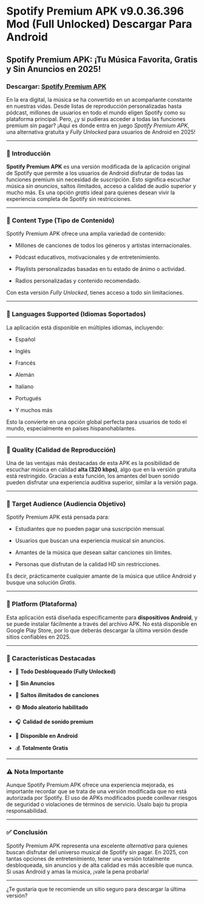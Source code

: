 ﻿# Spotify Premium APK v9.0.36.396 Mod (Full Unlocked) Descargar Para Android

## **Spotify Premium APK: ¡Tu Música Favorita, Gratis y Sin Anuncios en 2025!**
### Descargar: [Spotify Premium APK](https://tinyurl.com/364tew76)
En la era digital, la música se ha convertido en un acompañante constante en nuestras vidas. Desde listas de reproducción personalizadas hasta pódcast, millones de usuarios en todo el mundo eligen Spotify como su plataforma principal. Pero, ¿y si pudieras acceder a todas las funciones premium sin pagar? ¡Aquí es donde entra en juego _Spotify Premium APK_, una alternativa gratuita y _Fully Unlocked_ para usuarios de Android en 2025!

----------

### 🔹 Introducción

**Spotify Premium APK** es una versión modificada de la aplicación original de Spotify que permite a los usuarios de Android disfrutar de todas las funciones premium sin necesidad de suscripción. Esto significa escuchar música _sin anuncios_, saltos ilimitados, acceso a calidad de audio superior y mucho más. Es una opción _gratis_ ideal para quienes desean vivir la experiencia completa de Spotify sin restricciones.

----------

### 🔹 Content Type (Tipo de Contenido)

Spotify Premium APK ofrece una amplia variedad de contenido:

-   Millones de canciones de todos los géneros y artistas internacionales.
    
-   Pódcast educativos, motivacionales y de entretenimiento.
    
-   Playlists personalizadas basadas en tu estado de ánimo o actividad.
    
-   Radios personalizadas y contenido recomendado.
    

Con esta versión _Fully Unlocked_, tienes acceso a todo sin limitaciones.

----------

### 🔹 Languages Supported (Idiomas Soportados)

La aplicación está disponible en múltiples idiomas, incluyendo:

-   Español
    
-   Inglés
    
-   Francés
    
-   Alemán
    
-   Italiano
    
-   Portugués
    
-   Y muchos más
    

Esto la convierte en una opción global perfecta para usuarios de todo el mundo, especialmente en países hispanohablantes.

----------

### 🔹 Quality (Calidad de Reproducción)

Una de las ventajas más destacadas de esta APK es la posibilidad de escuchar música en calidad **alta (320 kbps)**, algo que en la versión gratuita está restringido. Gracias a esta función, los amantes del buen sonido pueden disfrutar una experiencia auditiva superior, similar a la versión paga.

----------

### 🔹 Target Audience (Audiencia Objetivo)

Spotify Premium APK está pensada para:

-   Estudiantes que no pueden pagar una suscripción mensual.
    
-   Usuarios que buscan una experiencia musical sin anuncios.
    
-   Amantes de la música que desean saltar canciones sin límites.
    
-   Personas que disfrutan de la calidad HD sin restricciones.
    

Es decir, prácticamente cualquier amante de la música que utilice Android y busque una solución _Gratis_.

----------

### 🔹 Platform (Plataforma)

Esta aplicación está diseñada específicamente para **dispositivos Android**, y se puede instalar fácilmente a través del archivo APK. No está disponible en Google Play Store, por lo que deberás descargar la última versión desde sitios confiables en 2025.

----------

### 🔹 Características Destacadas

-   🎵 **Todo Desbloqueado (Fully Unlocked)**
    
-   🚫 **Sin Anuncios**
    
-   🔁 **Saltos ilimitados de canciones**
    
-   🟢 **Modo aleatorio habilitado**
    
-   🎧 **Calidad de sonido premium**
    
-   📲 **Disponible en Android**
    
-   💰 **Totalmente Gratis**
    

----------

### ⚠️ Nota Importante

Aunque Spotify Premium APK ofrece una experiencia mejorada, es importante recordar que se trata de una versión modificada que no está autorizada por Spotify. El uso de APKs modificados puede conllevar riesgos de seguridad o violaciones de términos de servicio. Úsalo bajo tu propia responsabilidad.

----------

### ✅ Conclusión

Spotify Premium APK representa una excelente _alternativa_ para quienes buscan disfrutar del universo musical de Spotify sin pagar. En 2025, con tantas opciones de entretenimiento, tener una versión totalmente desbloqueada, sin anuncios y de alta calidad es más accesible que nunca. Si usas Android y amas la música, ¡vale la pena probarla!

----------

¿Te gustaría que te recomiende un sitio seguro para descargar la última versión?


